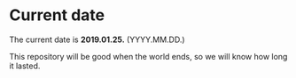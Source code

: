 # Current date

The current date is **2019.01.25.** (YYYY.MM.DD.)

This repository will be good when the world ends, so we will know how long it lasted.